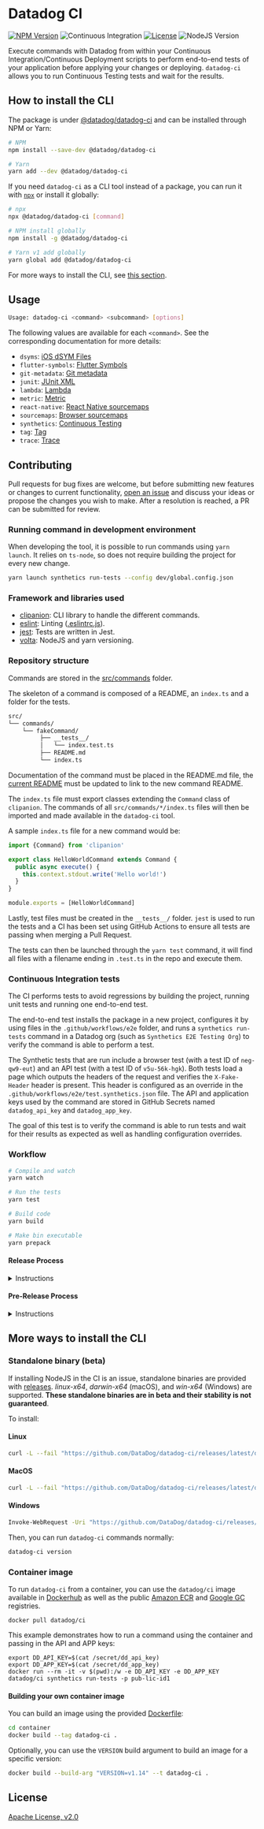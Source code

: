 # Datadog CI

[![NPM Version](https://img.shields.io/npm/v/@datadog/datadog-ci)](https://www.npmjs.com/package/@datadog/datadog-ci) ![Continuous Integration](https://github.com/DataDog/datadog-ci/workflows/Continuous%20Integration/badge.svg) [![License](https://img.shields.io/badge/License-Apache%202.0-blue.svg)](https://opensource.org/licenses/Apache-2.0) ![NodeJS Version](https://img.shields.io/badge/Node.js-14+-green)

Execute commands with Datadog from within your Continuous Integration/Continuous Deployment scripts to perform end-to-end tests of your application before applying your changes or deploying. `datadog-ci` allows you to run Continuous Testing tests and wait for the results.

## How to install the CLI

The package is under [@datadog/datadog-ci](https://www.npmjs.com/package/@datadog/datadog-ci) and can be installed through NPM or Yarn:

```sh
# NPM
npm install --save-dev @datadog/datadog-ci

# Yarn
yarn add --dev @datadog/datadog-ci
```

If you need `datadog-ci` as a CLI tool instead of a package, you can run it with [`npx`](https://www.npmjs.com/package/npx) or install it globally:

```sh
# npx
npx @datadog/datadog-ci [command]

# NPM install globally
npm install -g @datadog/datadog-ci

# Yarn v1 add globally
yarn global add @datadog/datadog-ci
```

For more ways to install the CLI, see [this section](#more-ways-to-install-the-cli).

## Usage

```bash
Usage: datadog-ci <command> <subcommand> [options]
```

The following values are available for each `<command>`. See the corresponding documentation for more details:

- `dsyms`: [iOS dSYM Files](src/commands/dsyms/)
- `flutter-symbols`: [Flutter Symbols](src/commands/flutter-symbols/)
- `git-metadata`: [Git metadata](src/commands/git-metadata)
- `junit`: [JUnit XML](src/commands/junit)
- `lambda`: [Lambda](src/commands/lambda)
- `metric`: [Metric](src/commands/metric)
- `react-native`: [React Native sourcemaps](src/commands/react-native/)
- `sourcemaps`: [Browser sourcemaps](src/commands/sourcemaps/)
- `synthetics`: [Continuous Testing](src/commands/synthetics/)
- `tag`: [Tag](src/commands/tag)
- `trace`: [Trace](src/commands/trace)

## Contributing

Pull requests for bug fixes are welcome, but before submitting new features or changes to current functionality, [open an issue](https://github.com/DataDog/datadog-ci/issues/new)
and discuss your ideas or propose the changes you wish to make. After a resolution is reached, a PR can be submitted for review.

### Running command in development environment

When developing the tool, it is possible to run commands using `yarn launch`. It relies on `ts-node`, so does not require building the project for every new change.

```bash
yarn launch synthetics run-tests --config dev/global.config.json
```

### Framework and libraries used

- [clipanion](https://github.com/arcanis/clipanion): CLI library to handle the different commands.
- [eslint](https://github.com/eslint/eslint): Linting ([.eslintrc.js](/.eslintrc.js)).
- [jest](https://github.com/facebook/jest): Tests are written in Jest.
- [volta](https://github.com/volta-cli/volta): NodeJS and yarn versioning.

### Repository structure

Commands are stored in the [src/commands](src/commands) folder.

The skeleton of a command is composed of a README, an `index.ts` and a folder for the tests.

```bash
src/
└── commands/
    └── fakeCommand/
         ├── __tests__/
         │   └── index.test.ts
         ├── README.md
         └── index.ts
```

Documentation of the command must be placed in the README.md file, the [current README](/README.md) must be updated to link to the new command README.

The `index.ts` file must export classes extending the `Command` class of `clipanion`. The commands of all `src/commands/*/index.ts` files will then be imported and made available in the `datadog-ci` tool.

A sample `index.ts` file for a new command would be:

```typescript
import {Command} from 'clipanion'

export class HelloWorldCommand extends Command {
  public async execute() {
    this.context.stdout.write('Hello world!')
  }
}

module.exports = [HelloWorldCommand]
```

Lastly, test files must be created in the `__tests__/` folder. `jest` is used to run the tests and a CI has been set using GitHub Actions to ensure all tests are passing when merging a Pull Request.

The tests can then be launched through the `yarn test` command, it will find all files with a filename ending in `.test.ts` in the repo and execute them.

### Continuous Integration tests

The CI performs tests to avoid regressions by building the project, running unit tests and running one end-to-end test.

The end-to-end test installs the package in a new project, configures it by using files in the `.github/workflows/e2e` folder, and runs a `synthetics run-tests` command in a Datadog org (such as `Synthetics E2E Testing Org`) to verify the command is able to perform a test.

The Synthetic tests that are run include a browser test (with a test ID of `neg-qw9-eut`) and an API test (with a test ID of `v5u-56k-hgk`). Both tests load a page which outputs the headers of the request and verifies the `X-Fake-Header` header is present. This header is configured as an override in the `.github/workflows/e2e/test.synthetics.json` file. The API and application keys used by the command are stored in GitHub Secrets named `datadog_api_key` and `datadog_app_key`.

The goal of this test is to verify the command is able to run tests and wait for their results as expected as well as handling configuration overrides.

### Workflow

```bash
# Compile and watch
yarn watch

# Run the tests
yarn test

# Build code
yarn build

# Make bin executable
yarn prepack
```

#### Release Process

<details>
  <summary>Instructions</summary>

To release a new version of `datadog-ci`:

1. Create a new branch for the version upgrade.
2. Update the `package.json` version, commit the change `vX.X.X` and tag it with `git tag vX.X.X`, based on the version you are upgrading to. You may refer to [Semantic Versioning](https://semver.org/#summary) to determine what level to increment.
3. Push the branch along with the tag to the upstream (GitHub) with `git push --tags origin name-of-the-branch`, create a Pull Request with the changes introduced in the description details, and get at least one approval. For example, see this [sample pull request](https://github.com/DataDog/datadog-ci/pull/78).
4. Merge the Pull Request.
5. Create a GitHub Release from the [Tags page](https://github.com/DataDog/datadog-ci/tags) with the description of changes introduced.
6. Once the release has been created, a GitHub Action publishes the package. Make sure the job succeeds.
7. When the package has been published, go to the [Datadog GitLab pipelines](https://gitlab.ddbuild.io/DataDog/datadog-ci/-/pipelines), find the pipeline for your tag, and start the `build` stage to run the Docker image build jobs. Once the jobs pass, the `release` stage automatically triggers. Make sure all the jobs succeed.
8. If the release introduced any **changes in the** `synthetics` **command**, you have to upgrade `datadog-ci` in the following projects:
   - [GitHub Action](https://github.com/DataDog/synthetics-ci-github-action)
   - [CircleCI Orb](https://github.com/DataDog/synthetics-test-automation-circleci-orb)
   - [Azure DevOps Extension](https://github.com/DataDog/datadog-ci-azure-devops)

</details>

#### Pre-Release Process

<details>
  <summary>Instructions</summary>

To create a pre-release or releasing in a different channel:

1. Create a new branch for the channel you want to release to (`alpha`, `beta`, and more).
2. Create a PR for your feature branch with the channel branch as a base.
3. Pick a version following this format: `version-channel`. For example, `0.10.9-alpha`, `1-beta`, and more.
4. Update the `version` field in `package.json`.
5. Once you've received at least one approval, merge the Pull Request.
6. Create a [GitHub Release](https://github.com/DataDog/datadog-ci/releases/new?target=alpha&tag=0.10.9-alpha&prerelease=1&title=Alpha+prerelease):
   - Target the channel branch.
   - Pick a tag based on your version `version-channel`.
   - Check the `This is a pre-release` checkbox.
7. Publish the release and an action publishes it on npm.

<img src="./assets/pre-release.png" width="500"/>

</details>

## More ways to install the CLI

### Standalone binary (**beta**)

If installing NodeJS in the CI is an issue, standalone binaries are provided with [releases](https://github.com/DataDog/datadog-ci/releases). _linux-x64_, _darwin-x64_ (macOS), and _win-x64_ (Windows) are supported. **These standalone binaries are in beta and their stability is not guaranteed**.

To install:

#### Linux

```sh
curl -L --fail "https://github.com/DataDog/datadog-ci/releases/latest/download/datadog-ci_linux-x64" --output "/usr/local/bin/datadog-ci" && chmod +x /usr/local/bin/datadog-ci
```

#### MacOS

```sh
curl -L --fail "https://github.com/DataDog/datadog-ci/releases/latest/download/datadog-ci_darwin-x64" --output "/usr/local/bin/datadog-ci" && chmod +x /usr/local/bin/datadog-ci
```

#### Windows

```sh
Invoke-WebRequest -Uri "https://github.com/DataDog/datadog-ci/releases/latest/download/datadog-ci_win-x64.exe" -OutFile "datadog-ci.exe"
```

Then, you can run `datadog-ci` commands normally:

```sh
datadog-ci version
```

### Container image

To run `datadog-ci` from a container, you can use the `datadog/ci` image available in [Dockerhub](https://hub.docker.com/r/datadog/ci) as well as the public [Amazon ECR](https://gallery.ecr.aws/datadog/ci) and [Google GC](https://console.cloud.google.com/gcr/images/datadoghq/global/ci) registries.

```
docker pull datadog/ci
```

This example demonstrates how to run a command using the container and passing in the API and APP keys:

```
export DD_API_KEY=$(cat /secret/dd_api_key)
export DD_APP_KEY=$(cat /secret/dd_app_key)
docker run --rm -it -v $(pwd):/w -e DD_API_KEY -e DD_APP_KEY datadog/ci synthetics run-tests -p pub-lic-id1
```

#### Building your own container image

You can build an image using the provided [Dockerfile](https://github.com/DataDog/datadog-ci/blob/master/container/Dockerfile):

```sh
cd container
docker build --tag datadog-ci .
```

Optionally, you can use the `VERSION` build argument to build an image for a specific version:

```sh
docker build --build-arg "VERSION=v1.14" --t datadog-ci .
```

## License

[Apache License, v2.0](LICENSE)
